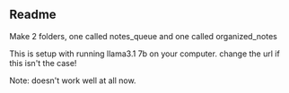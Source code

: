 ## Readme
Make 2 folders, one called notes_queue and one called organized_notes

This is setup with running llama3.1 7b on your computer. change the url if this isn't the case!

Note: doesn't work well at all now.